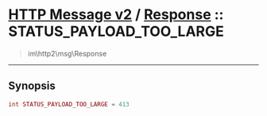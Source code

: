# [HTTP Message v2](http2.md) / [Response](http2-Response.md) :: STATUS_PAYLOAD_TOO_LARGE
 > im\http2\msg\Response
____

## Synopsis
```php
int STATUS_PAYLOAD_TOO_LARGE = 413
```
